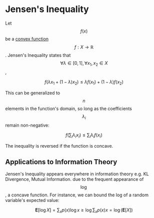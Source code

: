 # Jensen's Inequality

Let $$f(x)$$ be a [convex function](../analysis_convex.md) $$f: X \rightarrow \mathbb{R}$$.
Jensen's Inequality states that $$\forall \lambda \in [0, 1], \forall x_1, x_2 \in X$$,

$$f(\lambda x_1 + (1 - \lambda) x_2) \leq  \lambda f( x_1) + (1 - \lambda) f(x_2) $$

This can be generalized to $$n$$ elements in the function's domain, so long as the coefficients
$$\lambda_i$$ remain non-negative:

$$f(\sum_i \lambda_i x_i) \leq \sum_i \lambda_i f( x_i) $$

The inequality is reversed if the function is concave.

## Applications to Information Theory

Jensen's Inequality appears everywhere in information theory e.g. KL Divergence, Mutual Information.
due to the frequent appearance of $$\log$$, a concave function. For instance, we can bound the log 
of a random variable's expected value:

$$\mathbf{E}[\log X] = \sum_x p(x) \log x \geq \log \sum_x p(x) x = \log (\mathbf{E}[X])$$